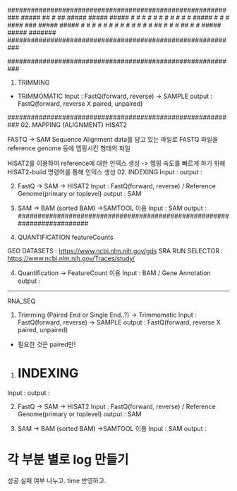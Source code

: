 ###########################################################
     #####  ##    #  ##          #####  #####  #####
     #   #  # #   #  # #         #      #      #   #
     #####  #  #  #  ####   ###  #####  #####  # # #
     #  #   #   # #  #   #           #  #      #  ##
     #   #  #    ##  #    #      #####  #####  #######
###########################################################

###########################################################
01. TRIMMING

* TRIMMOMATIC
Input 	: FastQ(forward, reverse) -> SAMPLE 
output	: FastQ(forward, reverse X paired, unpaired)

###########################################################
02. MAPPING (ALIGNMENT)
HISAT2

FASTQ -> SAM
Sequence Alignment data를 담고 있는 파일로 FASTQ 파일을 reference genome 등에 맵핑시킨 형태의 파일

HISAT2를 이용하여 reference에 대한 인덱스 생성 -> 맵핑 속도를 빠르게 하기 위해 HISAT2-build 명령어를 통해 인덱스 생성
02. INDEXING
Input 	: 
output	: 

02.  FastQ -> SAM -> HISAT2
Input 	: FastQ(forward, reverse) / Reference Genome(primary or toplevel)
output	: SAM

03. SAM -> BAM (sorted BAM) ->SAMTOOL 이용
Input 	: SAM
output	:
########################################################################
03. QUANTIFICATION
featureCounts

GEO DATASETS : https://www.ncbi.nlm.nih.gov/gds
SRA RUN SELECTOR : https://www.ncbi.nlm.nih.gov/Traces/study/

04. Quantification -> FeatureCount 이용
Input 	: BAM / Gene Annotation
output	: 
***********************************************************************
RNA_SEQ

01. Trimming (Paired End or Single End..?) -> Trimmomatic 
Input 	: FastQ(forward, reverse) -> SAMPLE 
output	: FastQ(forward, reverse X paired, unpaired)
* 필요한 것은 paired만!

01. # INDEXING
Input 	: 
output	: 

02.  FastQ -> SAM -> HISAT2
Input 	: FastQ(forward, reverse) / Reference Genome(primary or toplevel)
output	: SAM

03. SAM -> BAM (sorted BAM) ->SAMTOOL 이용
Input 	: SAM
output	:


# 각 부분 별로 log 만들기
성공 실패 여부 나누고.
time 반영하고.
